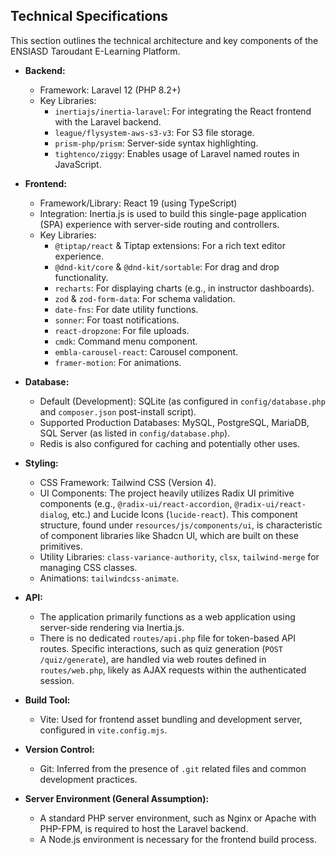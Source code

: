 ## Technical Specifications

This section outlines the technical architecture and key components of the ENSIASD Taroudant E-Learning Platform.

-   **Backend:**
    *   Framework: Laravel 12 (PHP 8.2+)
    *   Key Libraries:
        *   `inertiajs/inertia-laravel`: For integrating the React frontend with the Laravel backend.
        *   `league/flysystem-aws-s3-v3`: For S3 file storage.
        *   `prism-php/prism`: Server-side syntax highlighting.
        *   `tightenco/ziggy`: Enables usage of Laravel named routes in JavaScript.

-   **Frontend:**
    *   Framework/Library: React 19 (using TypeScript)
    *   Integration: Inertia.js is used to build this single-page application (SPA) experience with server-side routing and controllers.
    *   Key Libraries:
        *   `@tiptap/react` & Tiptap extensions: For a rich text editor experience.
        *   `@dnd-kit/core` & `@dnd-kit/sortable`: For drag and drop functionality.
        *   `recharts`: For displaying charts (e.g., in instructor dashboards).
        *   `zod` & `zod-form-data`: For schema validation.
        *   `date-fns`: For date utility functions.
        *   `sonner`: For toast notifications.
        *   `react-dropzone`: For file uploads.
        *   `cmdk`: Command menu component.
        *   `embla-carousel-react`: Carousel component.
        *   `framer-motion`: For animations.

-   **Database:**
    *   Default (Development): SQLite (as configured in `config/database.php` and `composer.json` post-install script).
    *   Supported Production Databases: MySQL, PostgreSQL, MariaDB, SQL Server (as listed in `config/database.php`).
    *   Redis is also configured for caching and potentially other uses.

-   **Styling:**
    *   CSS Framework: Tailwind CSS (Version 4).
    *   UI Components: The project heavily utilizes Radix UI primitive components (e.g., `@radix-ui/react-accordion`, `@radix-ui/react-dialog`, etc.) and Lucide Icons (`lucide-react`). This component structure, found under `resources/js/components/ui`, is characteristic of component libraries like Shadcn UI, which are built on these primitives.
    *   Utility Libraries: `class-variance-authority`, `clsx`, `tailwind-merge` for managing CSS classes.
    *   Animations: `tailwindcss-animate`.

-   **API:**
    *   The application primarily functions as a web application using server-side rendering via Inertia.js.
    *   There is no dedicated `routes/api.php` file for token-based API routes. Specific interactions, such as quiz generation (`POST /quiz/generate`), are handled via web routes defined in `routes/web.php`, likely as AJAX requests within the authenticated session.

-   **Build Tool:**
    *   Vite: Used for frontend asset bundling and development server, configured in `vite.config.mjs`.

-   **Version Control:**
    *   Git: Inferred from the presence of `.git` related files and common development practices.

-   **Server Environment (General Assumption):**
    *   A standard PHP server environment, such as Nginx or Apache with PHP-FPM, is required to host the Laravel backend.
    *   A Node.js environment is necessary for the frontend build process.
